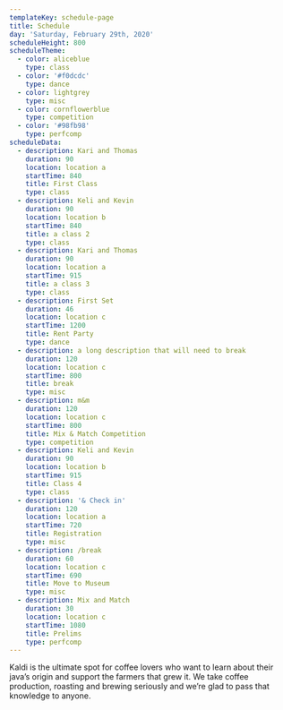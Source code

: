 ```yaml
---
templateKey: schedule-page
title: Schedule
day: 'Saturday, February 29th, 2020'
scheduleHeight: 800
scheduleTheme:
  - color: aliceblue
    type: class
  - color: '#f0dcdc'
    type: dance
  - color: lightgrey
    type: misc
  - color: cornflowerblue
    type: competition
  - color: '#98fb98'
    type: perfcomp
scheduleData:
  - description: Kari and Thomas
    duration: 90
    location: location a
    startTime: 840
    title: First Class
    type: class
  - description: Keli and Kevin
    duration: 90
    location: location b
    startTime: 840
    title: a class 2
    type: class
  - description: Kari and Thomas
    duration: 90
    location: location a
    startTime: 915
    title: a class 3
    type: class
  - description: First Set
    duration: 46
    location: location c
    startTime: 1200
    title: Rent Party
    type: dance
  - description: a long description that will need to break
    duration: 120
    location: location c
    startTime: 800
    title: break
    type: misc
  - description: m&m
    duration: 120
    location: location c
    startTime: 800
    title: Mix & Match Competition
    type: competition
  - description: Keli and Kevin
    duration: 90
    location: location b
    startTime: 915
    title: Class 4
    type: class
  - description: '& Check in'
    duration: 120
    location: location a
    startTime: 720
    title: Registration
    type: misc
  - description: /break
    duration: 60
    location: location c
    startTime: 690
    title: Move to Museum
    type: misc
  - description: Mix and Match
    duration: 30
    location: location c
    startTime: 1080
    title: Prelims
    type: perfcomp
---
```

Kaldi is the ultimate spot for coffee lovers who want to learn about their
java’s origin and support the farmers that grew it. We take coffee production,
roasting and brewing seriously and we’re glad to pass that knowledge to
anyone.

